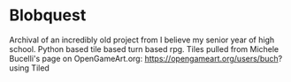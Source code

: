 # Blobquest

Archival of an incredibly old project from I believe my senior year of high school. Python based tile based turn based rpg. 
Tiles pulled from Michele Bucelli's page on OpenGameArt.org: https://opengameart.org/users/buch? using Tiled
